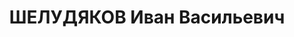 ---
title: ШЕЛУДЯКОВ Иван Васильевич
description: "1903 г.р., русский, член ВКП(б) с 1920, майор, нач. связи 134 авиабригады\
  \ СибВО. \n  Арестован 07.10.1937. \n  ВКВС - 31.10.1937, ВМН. Расстрелян 31.10.1937,\
  \ Новосибирск. Реабилитирован 22.12.1956"
---